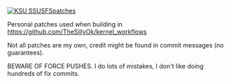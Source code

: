 [![KSU SSUSFSpatches](https://github.com/TheSillyOk/kernel_ls_patches/actions/workflows/ksu-susfs.yml/badge.svg)](https://github.com/TheSillyOk/kernel_ls_patches/actions/workflows/ksu-susfs.yml)

Personal patches used when building in https://github.com/TheSillyOk/kernel_workflows

Not all patches are my own, credit might be found in commit messages (no guarantees).

BEWARE OF FORCE PUSHES. I do lots of mistakes, I don't like doing hundreds of fix commits.
